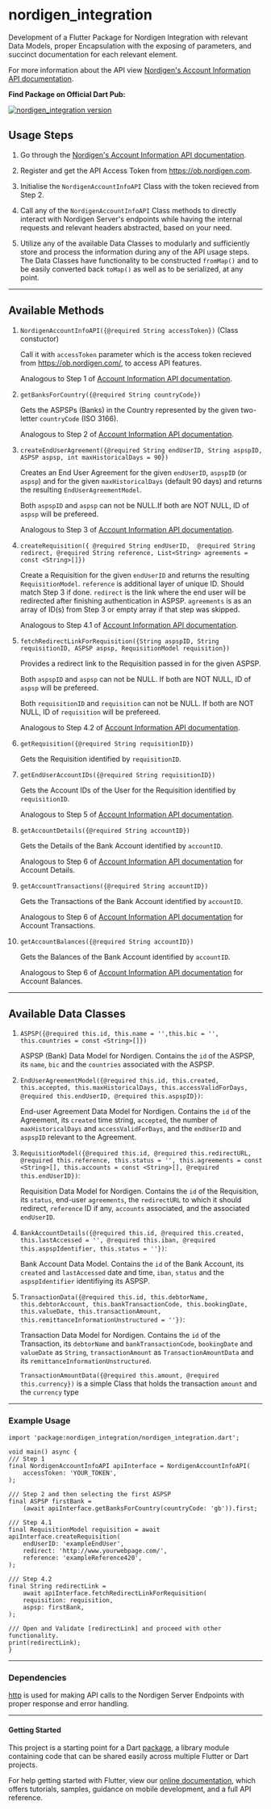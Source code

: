 # nordigen_integration

Development of a Flutter Package for Nordigen Integration with relevant Data Models, proper Encapsulation with the exposing of parameters, and succinct documentation for each relevant element.

For more information about the API view [Nordigen's Account Information API documentation](https://nordigen.com/en/account_information_documenation/integration/quickstart_guide/).

**Find Package on Official Dart Pub:**

[![nordigen_integration version](https://img.shields.io/pub/v/nordigen_integration.svg)](https://pub.dev/packages/nordigen_integration)

## Usage Steps

1. Go through the [Nordigen's Account Information API documentation](https://nordigen.com/en/account_information_documenation/integration/quickstart_guide/).

2. Register and get the API Access Token from <https://ob.nordigen.com>.

3. Initialise the `NordigenAccountInfoAPI` Class with the token recieved from Step 2.

4. Call any of the `NordigenAccountInfoAPI` Class methods to directly interact with Nordigen Server's endpoints while having the internal requests and relevant headers abstracted, based on your need.

5. Utilize any of the available Data Classes to modularly and sufficiently store and process the information during any of the API usage steps. The Data Classes have functionality to be constructed `fromMap()` and to be easily converted back `toMap()` as well as to be serialized, at any point.

----

## Available Methods

1. `NordigenAccountInfoAPI({@required String accessToken})` (Class constuctor)

    Call it with `accessToken` parameter which is the access token recieved from <https://ob.nordigen.com/>, to access API features. 

    Analogous to Step 1 of [Account Information API documentation](https://nordigen.com/en/account_information_documenation/integration/quickstart_guide/).

2. `getBanksForCountry({@required String countryCode})`

    Gets the ASPSPs (Banks) in the Country represented by the given two-letter `countryCode` (ISO 3166).

    Analogous to Step 2 of [Account Information API documentation](https://nordigen.com/en/account_information_documenation/integration/quickstart_guide/).

3. `createEndUserAgreement({@required String endUserID, String aspspID, ASPSP aspsp, int maxHistoricalDays = 90})`

    Creates an End User Agreement for the given `endUserID`, `aspspID` (or `aspsp`) and for the given `maxHistoricalDays` (default 90 days) and returns the resulting `EndUserAgreementModel`.

    Both `aspspID` and `aspsp` can not be NULL.If both are NOT NULL, ID of `aspsp` will be prefereed.

    Analogous to Step 3 of [Account Information API documentation](https://nordigen.com/en/account_information_documenation/integration/quickstart_guide/).

4. `createRequisition({ @required String endUserID,  @required String redirect, @required String reference, List<String> agreements = const <String>[]})`

    Create a Requisition for the given `endUserID` and returns the resulting `RequisitionModel`. `reference` is additional layer of unique ID. Should match Step 3 if done. `redirect` is the link where the end user will be redirected after finishing authentication in ASPSP. `agreements` is as an array of ID(s) from Step 3 or empty array if that step was skipped.

    Analogous to Step 4.1 of [Account Information API documentation](https://nordigen.com/en/account_information_documenation/integration/quickstart_guide/).

5. `fetchRedirectLinkForRequisition({String aspspID, String requisitionID, ASPSP aspsp, RequisitionModel requisition})`

    Provides a redirect link to the Requisition passed in for the given ASPSP.

    Both `aspspID` and `aspsp` can not be NULL. If both are NOT NULL, ID of `aspsp` will be prefereed.

    Both `requisitionID` and `requisition` can not be NULL. If both are NOT NULL, ID of `requisition` will be prefereed.

    Analogous to Step 4.2 of [Account Information API documentation](https://nordigen.com/en/account_information_documenation/integration/quickstart_guide/).

6. `getRequisition({@required String requisitionID})`

    Gets the Requisition identified by `requisitionID`.

7. `getEndUserAccountIDs({@required String requisitionID})`

    Gets the Account IDs of the User for the Requisition identified by `requisitionID`.

    Analogous to Step 5 of [Account Information API documentation](https://nordigen.com/en/account_information_documenation/integration/quickstart_guide/).

8. `getAccountDetails({@required String accountID})`

    Gets the Details of the Bank Account identified by `accountID`.

    Analogous to Step 6 of [Account Information API documentation](https://nordigen.com/en/account_information_documenation/integration/quickstart_guide/) for Account Details.

9. `getAccountTransactions({@required String accountID})`

    Gets the Transactions of the Bank Account identified by `accountID`.

    Analogous to Step 6 of [Account Information API documentation](https://nordigen.com/en/account_information_documenation/integration/quickstart_guide/) for Account Transactions.

10. `getAccountBalances({@required String accountID})`

    Gets the Balances of the Bank Account identified by `accountID`.

    Analogous to Step 6 of [Account Information API documentation](https://nordigen.com/en/account_information_documenation/integration/quickstart_guide/) for Account Balances.

----

## Available Data Classes

1. `ASPSP({@required this.id, this.name = '',this.bic = '', this.countries = const <String>[]})`

    ASPSP (Bank) Data Model for Nordigen. Contains the `id` of the ASPSP, its `name`, `bic` and the `countries` associated with the ASPSP.

2. `EndUserAgreementModel({@required this.id, this.created, this.accepted, this.maxHistoricalDays, this.accessValidForDays, @required this.endUserID, @required this.aspspID})`:

    End-user Agreement Data Model for Nordigen. Contains the `id` of the Agreement, its `created` time string, `accepted`, the number of `maxHistoricalDays` and `accessValidForDays`, and the `endUserID` and `aspspID` relevant to the Agreement.

3. `RequisitionModel({@required this.id, @required this.redirectURL, @required this.reference, this.status = '', this.agreements = const <String>[], this.accounts = const <String>[], @required this.endUserID})`:

    Requisition Data Model for Nordigen. Contains the `id` of the Requisition, its `status`, end-user `agreements`, the `redirectURL` to which it should redirect, `reference` ID if any, `accounts` associated, and the associated `endUserID`.

4. `BankAccountDetails({@required this.id, @required this.created, this.lastAccessed = '', @required this.iban, @required this.aspspIdentifier, this.status = ''})`:

    Bank Account Data Model. Contains the `id` of the Bank Account, its `created` and `lastAccessed` date and time, `iban`, `status` and the `aspspIdentifier` identifiying its ASPSP.

5. `TransactionData({@required this.id, this.debtorName, this.debtorAccount, this.bankTransactionCode, this.bookingDate, this.valueDate, this.transactionAmount, this.remittanceInformationUnstructured = ''})`:

    Transaction Data Model for Nordigen. Contains the `id` of the Transaction, its `debtorName` and `bankTransactionCode`, `bookingDate` and `valueDate` as `String`, `transactionAmount` as `TransactionAmountData` and its `remittanceInformationUnstructured`.

    `TransactionAmountData({@required this.amount, @required this.currency})` is a simple Class that holds the transaction `amount` and the `currency` type

----

### Example Usage

    import 'package:nordigen_integration/nordigen_integration.dart';

    void main() async {
    /// Step 1
    final NordigenAccountInfoAPI apiInterface = NordigenAccountInfoAPI(
        accessToken: 'YOUR_TOKEN',
    );

    /// Step 2 and then selecting the first ASPSP
    final ASPSP firstBank =
        (await apiInterface.getBanksForCountry(countryCode: 'gb')).first;

    /// Step 4.1
    final RequisitionModel requisition = await apiInterface.createRequisition(
        endUserID: 'exampleEndUser',
        redirect: 'http://www.yourwebpage.com/',
        reference: 'exampleReference420',
    );

    /// Step 4.2
    final String redirectLink =
        await apiInterface.fetchRedirectLinkForRequisition(
        requisition: requisition,
        aspsp: firstBank,
    );

    /// Open and Validate [redirectLink] and proceed with other functionality.
    print(redirectLink);
    }

----

### Dependencies

[http](https://pub.dev/packages/http) is used for making API calls to the Nordigen Server Endpoints with proper response and error handling.

----

#### Getting Started

This project is a starting point for a Dart
[package](https://flutter.dev/developing-packages/),
a library module containing code that can be shared easily across
multiple Flutter or Dart projects.

For help getting started with Flutter, view our 
[online documentation](https://flutter.dev/docs), which offers tutorials, 
samples, guidance on mobile development, and a full API reference.
